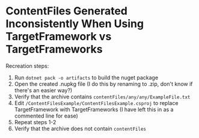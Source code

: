 # ContentFiles Generated Inconsistently When Using TargetFramework vs TargetFrameworks

Recreation steps:
1. Run `dotnet pack -o artifacts` to build the nuget package
2. Open the created .nupkg file (I do this by renaming to .zip, don't know if there's an easier way?)
3. Verify that the archive contains `contentFiles/any/any/ExampleFile.txt`
4. Edit `/ContentFilesExample/ContentFilesExample.csproj` to replace TargetFramework with TargetFrameworks (I have left this in as a commented line for ease)
5. Repeat steps 1-2
6. Verify that the archive does not contain `contentFiles`